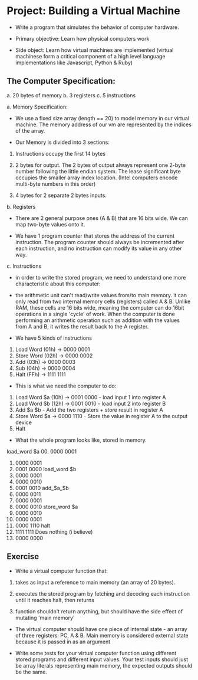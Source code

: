 # Project: Building a Virtual Machine

- Write a program that simulates the behavior of computer hardware.

- Primary objective: Learn how physical computers work

- Side object: Learn how virtual machines are implemented (virtual machinese form a critical component of a high level language implementations like Javascript, Python & Ruby)

## The Computer Specification:

a. 20 bytes of memory
b. 3 registers
c. 5 instructions

a. Memory Specification:

- We use a fixed size array (length == 20) to model memory in our virtual machine. The memory address of our vm are represented by the indices of the array.

- Our Memory is divided into 3 sections:

1. Instructions occupy the first 14 bytes

2. 2 bytes for output. The 2 bytes of output always represent one 2-byte number following the little endian system. The lease significant byte occupies the smaller array index location. (Intel computers encode multi-byte numbers in this order)

3. 4 bytes for 2 separate 2 bytes inputs.

b. Registers

- There are 2 general purpose ones (A & B) that are 16 bits wide. We can map two-byte values onto it.

- We have 1 program counter that stores the address of the current instruction. The program counter should always be incremented after each instruction, and no instruction can modify its value in any other way.

c. Instructions

- in order to write the stored program, we need to understand one more characteristic about this computer: 

- the arithmetic unit can't read/write values from/to main memory. it can only read from two internal memory cells (registers) called A & B. Unlike RAM, these cells are 16 bits wide, meaning the computer can do 16bit operations in a single 'cycle' of work. When the computer is done performing an arithmetic operation such as addition with the values from A and B, it writes the result back to the A register.

- We have 5 kinds of instructions

1. Load Word  (01h) -> 0000 0001 
2. Store Word (02h) -> 0000 0002 
3. Add        (03h) -> 0000 0003 
4. Sub        (04h) -> 0000 0004
5. Halt       (FFh) -> 1111 1111

- This is what we need the computer to do: 
1. Load Word $a (10h) -> 0001 0000 - load input 1 into register A
2. Load Word $b (12h) -> 0001 0010 - load input 2 into register B
3. Add $a $b - Add the two registers + store result in register A
4. Store Word $a -> 0000 1110 - Store the value in register A to the output device
5. Halt

- What the whole program looks like, stored in memory.

load_word $a
00. 0000 0001
01. 0000 0001
02. 0001 0000
load_word $b
03. 0000 0001
04. 0000 0010
05. 0001 0010
add_$a_$b
06. 0000 0011
07. 0000 0001
08. 0000 0010
store_word $a
09. 0000 0010
10. 0000 0001
11. 0000 1110
halt 
12. 1111 1111
Does nothing (i believe)
13. 0000 0000

## Exercise

- Write a virtual computer function that:

1) takes as input a reference to main memory (an array of 20 bytes). 

2) executes the stored program by fetching and decoding each instruction until it reaches halt, then returns

3) function shouldn't return anything, but should have the side effect of mutating 'main memory'

- The virtual computer should have one piece of internal state - an array of three registers: PC, A & B. Main memory is considered external state because it is passed in as an argument

- Write some tests for your virtual computer function using different stored programs and different input values. Your test inputs should just be array literals representing main memory, the expected outputs should be the same.
